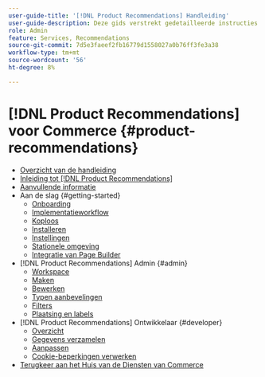 ```yaml
---
user-guide-title: '[!DNL Product Recommendations] Handleiding'
user-guide-description: Deze gids verstrekt gedetailleerde instructies om  [!DNL Product Recommendations]  van Adobe Commerce te gebruiken.
role: Admin
feature: Services, Recommendations
source-git-commit: 7d5e3faeef2fb16779d1558027a0b76ff3fe3a38
workflow-type: tm+mt
source-wordcount: '56'
ht-degree: 8%

---
```


# [!DNL Product Recommendations] voor Commerce {#product-recommendations}

- [Overzicht van de handleiding](guide-overview.md)
- [Inleiding tot  [!DNL Product Recommendations]](overview.md)
- [Aanvullende informatie](release-notes.md)
- Aan de slag {#getting-started}
   - [Onboarding](onboarding.md)
   - [Implementatieworkflow](implementation-workflow.md)
   - [Koploos](headless.md)
   - [Installeren](install-configure.md)
   - [Instellingen](settings.md)
   - [Stationele omgeving](staging-environment.md)
   - [Integratie van Page Builder](page-builder.md)
- [!DNL Product Recommendations] Admin {#admin}
   - [Workspace](workspace.md)
   - [Maken](create.md)
   - [Bewerken](edit.md)
   - [Typen aanbevelingen](type.md)
   - [Filters](filters.md)
   - [Plaatsing en labels](placement.md)
- [!DNL Product Recommendations] Ontwikkelaar {#developer}
   - [Overzicht](development-overview.md)
   - [Gegevens verzamelen](events.md)
   - [Aanpassen](customize.md)
   - [Cookie-beperkingen verwerken](setting-cookie.md)
- [ Terugkeer aan het Huis van de Diensten van Commerce ](https://experienceleague.adobe.com/docs/commerce/user-guides/home.html?lang=nl-NL)
